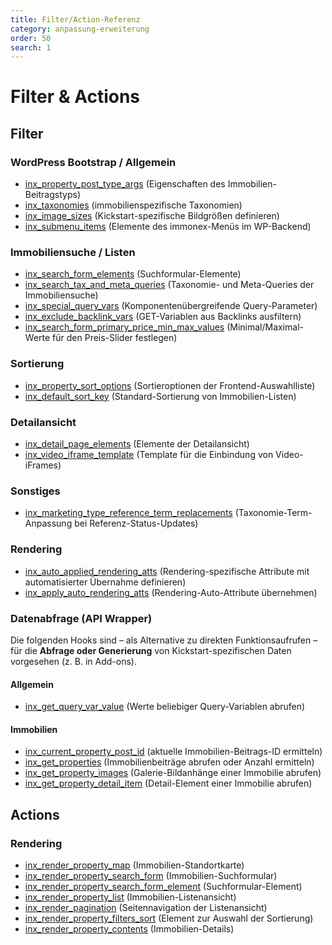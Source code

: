 ```yaml
---
title: Filter/Action-Referenz
category: anpassung-erweiterung
order: 50
search: 1
---
```


# Filter & Actions

## Filter

### WordPress Bootstrap / Allgemein

- [inx_property_post_type_args](filter-inx-property-post-type-args.html) (Eigenschaften des Immobilien-Beitragstyps)
- [inx_taxonomies](filter-inx-taxonomies.html) (immobilienspezifische Taxonomien)
- [inx_image_sizes](filter-inx-image-sizes.html) (Kickstart-spezifische Bildgrößen definieren)
- [inx_submenu_items](filter-inx-submenu-items.html) (Elemente des immonex-Menüs im WP-Backend)

### Immobiliensuche / Listen

- [inx_search_form_elements](filter-inx-search-form-elements.html) (Suchformular-Elemente)
- [inx_search_tax_and_meta_queries](filter-inx-search-tax-and-meta-queries.html) (Taxonomie- und Meta-Queries der Immobiliensuche)
- [inx_special_query_vars](filter-inx-special-query-vars.html) (Komponentenübergreifende Query-Parameter)
- [inx_exclude_backlink_vars](filter-inx-exclude-backlink-vars.html) (GET-Variablen aus Backlinks ausfiltern)
- [inx_search_form_primary_price_min_max_values](filter-inx-search-form-primary-price-min-max-values.html) (Minimal/Maximal-Werte für den Preis-Slider festlegen)

### Sortierung

- [inx_property_sort_options](filter-inx-property-sort-options.html) (Sortieroptionen der Frontend-Auswahlliste)
- [inx_default_sort_key](filter-inx-default-sort-key.html) (Standard-Sortierung von Immobilien-Listen)

### Detailansicht

- [inx_detail_page_elements](filter-inx-detail-page-elements.html) (Elemente der Detailansicht)
- [inx_video_iframe_template](filter-inx-video-iframe-template.html) (Template für die Einbindung von Video-iFrames)

### Sonstiges

- [inx_marketing_type_reference_term_replacements](filter-inx-marketing-type-reference-term-replacements.html) (Taxonomie-Term-Anpassung bei Referenz-Status-Updates)

### Rendering

- [inx_auto_applied_rendering_atts](filter-inx-auto-applied-rendering-atts.html) (Rendering-spezifische Attribute mit automatisierter Übernahme definieren)
- [inx_apply_auto_rendering_atts](filter-inx-apply-auto-rendering-atts.html) (Rendering-Auto-Attribute übernehmen)

### Datenabfrage (API Wrapper)

Die folgenden Hooks sind – als Alternative zu direkten Funktionsaufrufen – für die **Abfrage oder Generierung** von Kickstart-spezifischen Daten vorgesehen (z. B. in Add-ons).

#### Allgemein

- [inx_get_query_var_value](filter-inx-get-query-var-value.html) (Werte beliebiger Query-Variablen abrufen)

#### Immobilien

- [inx_current_property_post_id](filter-inx-current-property-post-id.html) (aktuelle Immobilien-Beitrags-ID ermitteln)
- [inx_get_properties](filter-inx-get-properties.html) (Immobilienbeiträge abrufen oder Anzahl ermitteln)
- [inx_get_property_images](filter-inx-get-property-images.html) (Galerie-Bildanhänge einer Immobilie abrufen)
- [inx_get_property_detail_item](filter-inx-get-property-detail-item.html) (Detail-Element einer Immobilie abrufen)

## Actions

### Rendering

- [inx_render_property_map](action-inx-render-property-map.html) (Immobilien-Standortkarte)
- [inx_render_property_search_form](action-inx-render-property-search-form.html) (Immobilien-Suchformular)
- [inx_render_property_search_form_element](action-inx-render-property-search-form-element.html) (Suchformular-Element)
- [inx_render_property_list](action-inx-render-property-list.html) (Immobilien-Listenansicht)
- [inx_render_pagination](action-inx-render-pagination.html) (Seitennavigation der Listenansicht)
- [inx_render_property_filters_sort](action-inx-render-property-filters-sort.html) (Element zur Auswahl der Sortierung)
- [inx_render_property_contents](action-inx-render-property-contents.html) (Immobilien-Details)
